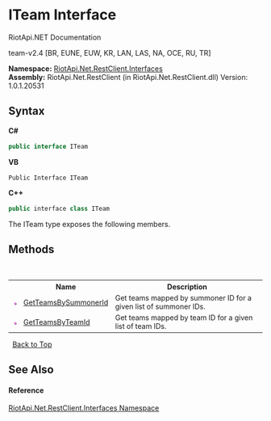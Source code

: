 # ITeam Interface
RiotApi.NET Documentation 

team-v2.4 [BR, EUNE, EUW, KR, LAN, LAS, NA, OCE, RU, TR]

**Namespace:**&nbsp;<a href="48cda41f-0d73-abf8-ab33-13ac48004c66">RiotApi.Net.RestClient.Interfaces</a><br />**Assembly:**&nbsp;RiotApi.Net.RestClient (in RiotApi.Net.RestClient.dll) Version: 1.0.1.20531

## Syntax

**C#**<br />
``` C#
public interface ITeam
```

**VB**<br />
``` VB
Public Interface ITeam
```

**C++**<br />
``` C++
public interface class ITeam
```

The ITeam type exposes the following members.


## Methods
&nbsp;<table><tr><th></th><th>Name</th><th>Description</th></tr><tr><td>![Public method](media/pubmethod.gif "Public method")</td><td><a href="b938b2f0-bf2a-1206-e9aa-969816834e34">GetTeamsBySummonerId</a></td><td>
Get teams mapped by summoner ID for a given list of summoner IDs.</td></tr><tr><td>![Public method](media/pubmethod.gif "Public method")</td><td><a href="bd4802cc-1d96-c2fc-3996-237bd8245eeb">GetTeamsByTeamId</a></td><td>
Get teams mapped by team ID for a given list of team IDs.</td></tr></table>&nbsp;
<a href="#iteam-interface">Back to Top</a>

## See Also


#### Reference
<a href="48cda41f-0d73-abf8-ab33-13ac48004c66">RiotApi.Net.RestClient.Interfaces Namespace</a><br />